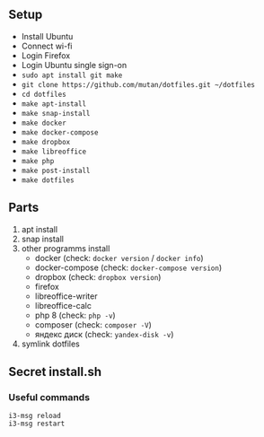 ## Setup

* Install Ubuntu
* Connect wi-fi
* Login Firefox
* Login Ubuntu single sign-on
* `sudo apt install git make`
* `git clone https://github.com/mutan/dotfiles.git ~/dotfiles`
* `cd dotfiles`
* `make apt-install`
* `make snap-install`
* `make docker`
* `make docker-compose`
* `make dropbox`
* `make libreoffice`
* `make php`
* `make post-install`
* `make dotfiles`

## Parts

1. apt install
2. snap install
3. other programms install
   * docker (check: `docker version` / `docker info`)
   * docker-compose (check: `docker-compose version`)
   * dropbox (check: `dropbox version`)
   * firefox
   * libreoffice-writer
   * libreoffice-calc
   * php 8 (check: `php -v`)
   * composer (check: `composer -V`)
   * яндекс диск (check: `yandex-disk -v`)
4. symlink dotfiles

## Secret install.sh

### Useful commands
`i3-msg reload`  
`i3-msg restart` 
